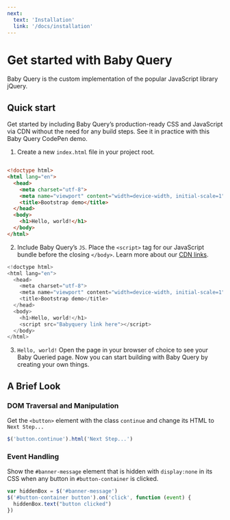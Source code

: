 ```yaml
---
next:
  text: 'Installation'
  link: '/docs/installation'
---
```


# Get started with Baby Query

Baby Query is the custom implementation of the popular JavaScript library jQuery.

## Quick start 

Get started by including Baby Query’s production-ready CSS and JavaScript via CDN without the need for any build steps. See it in practice with this Baby Query CodePen demo.

1. Create a new `index.html` file in your project root.

```html

<!doctype html>
<html lang="en">
  <head>
    <meta charset="utf-8">
    <meta name="viewport" content="width=device-width, initial-scale=1">
    <title>Bootstrap demo</title>
  </head>
  <body>
    <h1>Hello, world!</h1>
  </body>
</html>

```

2. Include Baby Query’s `JS`. Place the `<script>` tag for our JavaScript bundle before the closing `</body>`. Learn more about our [CDN links](./installation).


```javascript
<!doctype html>
<html lang="en">
  <head>
    <meta charset="utf-8">
    <meta name="viewport" content="width=device-width, initial-scale=1">
    <title>Bootstrap demo</title>
  </head>
  <body>
    <h1>Hello, world!</h1>
    <script src="Babyquery link here"></script>
  </body>
</html>
```
3. `Hello, world!` Open the page in your browser of choice to see your Baby Queried page. Now you can start building with Baby Query by creating your own things.



## A Brief Look

### DOM Traversal and Manipulation

Get the `<button>` element with the class `continue` and change its HTML to `Next Step...`

```javascript
$('button.continue').html('Next Step...')
```

### Event Handling

Show the `#banner-message` element that is hidden with `display:none` in its CSS when any button in `#button-container` is clicked.

```javascript
var hiddenBox = $('#banner-message')
$('#button-container button').on('click', function (event) {
  hiddenBox.text("button clicked")
})
```

<!-- ### Ajax

Call a local script on the server /api/getWeather with the query parameter zipcode=97201 and replace the element #weather-temp's html with the returned text.

```javascript
$.ajax({
  url: '/api/getWeather',
  data: {
    zipcode: 97201
  },
  success: function (result) {
    $('#weather-temp').html('<strong>' + result + '</strong> degrees')
  }
})
``` -->
